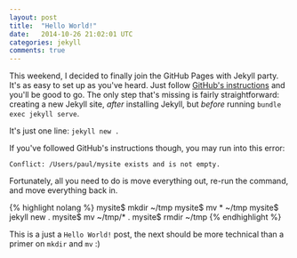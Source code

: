 ```yaml
---
layout: post
title:  "Hello World!"
date:   2014-10-26 21:02:01 UTC
categories: jekyll
comments: true
---
```


This weekend, I decided to finally join the GitHub Pages with Jekyll party. It's as easy to set up as you've heard. Just follow [GitHub's instructions][github-instructions] and you'll be good to go. The only step that's missing is fairly straightforward: creating a new Jekyll site, _after_ installing Jekyll, but _before_ running `bundle exec jekyll serve`.

It's just one line: `jekyll new .`

If you've followed GitHub's instructions though, you may run into this error:

`Conflict: /Users/paul/mysite exists and is not empty.`

Fortunately, all you need to do is move everything out, re-run the command, and move everything back in.

{% highlight nolang %}
mysite$ mkdir ~/tmp
mysite$ mv * ~/tmp
mysite$ jekyll new .
mysite$ mv ~/tmp/* .
mysite$ rmdir ~/tmp
{% endhighlight %}

This is a just a `Hello World!` post, the next should be more technical than a primer on `mkdir` and `mv` :)

[github-instructions]: https://help.github.com/articles/using-jekyll-with-pages/
